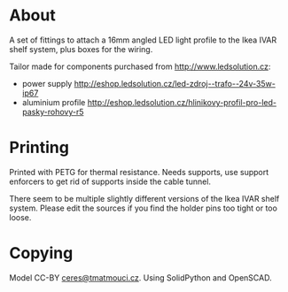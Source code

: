# About

A set of fittings to attach a 16mm angled LED light profile to the Ikea IVAR shelf system, plus boxes for the wiring.

Tailor made for components purchased from http://www.ledsolution.cz:
- power supply http://eshop.ledsolution.cz/led-zdroj--trafo--24v-35w-ip67
- aluminium profile http://eshop.ledsolution.cz/hlinikovy-profil-pro-led-pasky-rohovy-r5

# Printing

Printed with PETG for thermal resistance.
Needs supports, use support enforcers
to get rid of supports inside the
cable tunnel.

There seem to be multiple slightly different versions of the Ikea IVAR shelf system.
Please edit the sources if you find the holder pins too tight or too loose.

# Copying

Model CC-BY ceres@tmatmouci.cz.
Using SolidPython and OpenSCAD.
